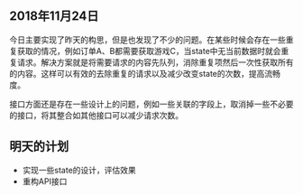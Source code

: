 ## 2018年11月24日

今日主要实现了昨天的构思，但是也发现了不少的问题。在某些时候会存在一些重复获取的情况，例如订单A、B都需要获取游戏C，当state中无当前数据时就会重复请求。解决方案就是将需要请求的内容先队列，消除重复项然后一次性获取所有的内容。这样可以有效的去除重复的请求以及减少改变state的次数，提高流畅度。  

接口方面还是存在一些设计上的问题，例如一些关联的字段上，取消掉一些不必要的接口，将其整合如其他接口可以减少请求次数。


## 明天的计划
- 实现一些state的设计，评估效果
- 重构API接口

